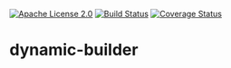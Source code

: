 [![Apache License 2.0](https://img.shields.io/:license-Apache%20License%202.0-blue.svg?style=plastic)](https://github.com/Singleton06/dynamic-builder/blob/master/LICENSE)
[![Build Status](https://img.shields.io/travis/kansal10/dynamic-builder.svg?branch=master)](https://travis-ci.org/dynamic-builder/dynamic-builder.svg?branch=master)
[![Coverage Status](https://coveralls.io/repos/github/dynamic-builder/dynamic-builder/badge.svg?branch=master)](https://coveralls.io/github/dynamic-builder/dynamic-builder?branch=master)

# dynamic-builder

